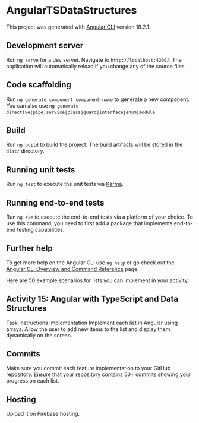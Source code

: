 # AngularTSDataStructures

This project was generated with [Angular CLI](https://github.com/angular/angular-cli) version 18.2.1.

## Development server

Run `ng serve` for a dev server. Navigate to `http://localhost:4200/`. The application will automatically reload if you change any of the source files.

## Code scaffolding

Run `ng generate component component-name` to generate a new component. You can also use `ng generate directive|pipe|service|class|guard|interface|enum|module`.

## Build

Run `ng build` to build the project. The build artifacts will be stored in the `dist/` directory.

## Running unit tests

Run `ng test` to execute the unit tests via [Karma](https://karma-runner.github.io).

## Running end-to-end tests

Run `ng e2e` to execute the end-to-end tests via a platform of your choice. To use this command, you need to first add a package that implements end-to-end testing capabilities.

## Further help

To get more help on the Angular CLI use `ng help` or go check out the [Angular CLI Overview and Command Reference](https://angular.dev/tools/cli) page.


Here are 50 example scenarios for lists you can implement in your activity:

## Activity 15: Angular with TypeScript and Data Structures
Task Instructions
Implementation
Implement each list in Angular using arrays. Allow the user to add new items to the list and display them dynamically on the screen.

## Commits
Make sure you commit each feature implementation to your GitHub repository. Ensure that your repository contains 50+ commits showing your progress on each list.

## Hosting
Upload it on Firebase hosting.
